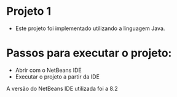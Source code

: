# Projeto 1

* Este projeto foi implementado utilizando a linguagem Java.

# Passos para executar o projeto:
* Abrir com o NetBeans IDE
* Executar o projeto a partir da IDE

A versão do NetBeans IDE utilizada foi a 8.2
